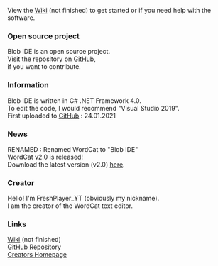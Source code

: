 View the [Wiki](https://github.com/FreshPlayer/WordCat/wiki) (not finished) to get started or if you need help with the software.

### Open source project

Blob IDE is an open source project.\
Visit the repository on [GitHub](https://github.com/FreshPlayer/Blob-IDE),\
if you want to contribute.

### Information

Blob IDE is written in C# .NET Framework 4.0.\
To edit the code, I would recommend "Visual Studio 2019".\
First uploaded to [GitHub](https://github.com/FreshPlayer/Blob-IDE) : 24.01.2021

### News

RENAMED :
Renamed WordCat to "Blob IDE"\
WordCat v2.0 is released!\
Download  the latest version (v2.0) [here](https://github.com/FreshPlayer/Blob-IDE/releases/tag/v2.0).

### Creator

Hello! I'm FreshPlayer_YT (obviously my nickname).\
I am the creator of the WordCat text editor. 

### Links

[Wiki](https://github.com/FreshPlayer/Blob-IDE/wiki) (not finished)\
[GitHub Repository](https://github.com/FreshPlayer/Blob-IDE)\
[Creators Homepage](https://www.freshplayeryt.com/)


